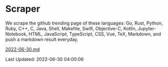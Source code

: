 # Scraper

We scrape the github trending page of these languages: Go, Rust, Python, Ruby, C++, C, Java, Shell, Makefile, Swift, Objective-C, Kotlin, Jupyter-Notebook, HTML, JavaScript, TypeScript, CSS, Vue, TeX, Markdown, and push a markdown result everyday.

[2022-06-30.md](https://github.com/yangwenmai/github-trending-backup/blob/master/2022-06-30.md)

Last Updated: 2022-06-30 04:00:06